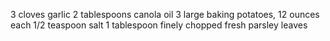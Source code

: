 3 cloves garlic
2 tablespoons canola oil
3 large baking potatoes, 12 ounces each
1/2 teaspoon salt
1 tablespoon finely chopped fresh parsley leaves